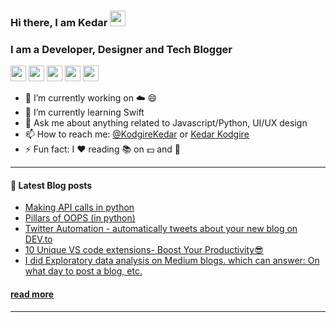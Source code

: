 ### Hi there, I am Kedar <a href="https://www.gautamkrishnar.com/"><img src="https://media.giphy.com/media/hvRJCLFzcasrR4ia7z/giphy.gif" width="25px"></a>

### I am a Developer, Designer and Tech Blogger
<p><a href="https://www.twitter.com/KodgireKedar"><img src="https://img.shields.io/badge/twitter-%231DA1F2.svg?&style=for-the-badge&logo=twitter&logoColor=white" height=25></a> <a href="https://www.linkedin.com/in/kk255728"><img src="https://img.shields.io/badge/linkedin-%230077B5.svg?&style=for-the-badge&logo=linkedin&logoColor=white" height=25></a> <a href="https://www.instagram.com/kedarkodgire.kk/"><img src="https://img.shields.io/badge/instagram-%23E4405F.svg?&style=for-the-badge&logo=instagram&logoColor=white" height=25></a> <a href="https://dev.to/KedarK"><img src="https://img.shields.io/badge/DEV.TO-%230A0A0A.svg?&style=for-the-badge&logo=dev-dot-to&logoColor=white" height=25></a> <a href="https://medium.com/@KedarKodgire"><img src="https://img.shields.io/badge/medium-%2312100E.svg?&style=for-the-badge&logo=medium&logoColor=white" height=25></a> </p>

- 🔭 I’m currently working on ☁️ 😄
- 🌱 I’m currently learning Swift
- 💬 Ask me about anything related to Javascript/Python, UI/UX design
- 📫 How to reach me: [@KodgireKedar](https://twitter.com/KodgireKedar) or <a rel="me" href="https://linkedin.com/kk255728">Kedar Kodgire</a>
- ⚡ Fun fact: I :heart: reading 📚 on 💵 and 🧠

---

#### 📰 Latest Blog posts
<!-- BLOG-POST-LIST:START -->
- [Making API calls in python](https://dev.to/kedark/making-api-calls-in-python-17pk)
- [Pillars of OOPS (in python)](https://dev.to/kedark/pillars-of-oops-in-python-k6a)
- [Twitter Automation - automatically tweets about your new blog on DEV.to](https://dev.to/kedark/twitter-automation-automatically-tweets-about-your-new-blog-on-dev-to-2nkk)
- [10 Unique VS code extensions- Boost Your Productivity😎](https://dev.to/kedark/10-unique-vs-code-extensions-boost-your-productivity-8e7)
- [I did Exploratory data analysis on Medium blogs. which can answer: On what day to post a blog, etc.](https://dev.to/kedark/i-did-exploratory-data-analysis-on-medium-blogs-which-can-answer-on-what-day-to-post-a-blog-etc-2p3n)
<!-- BLOG-POST-LIST:END -->

#### [read more](https://dev.to/kedark)

---

